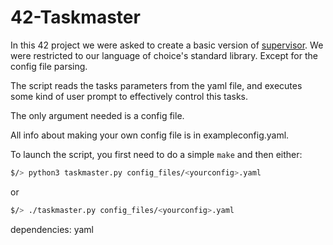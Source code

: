 # 42-Taskmaster

In this 42 project we were asked to create a basic version of [supervisor](https://github.com/Supervisor/supervisor).
We were restricted to our language of choice's standard library. Except for the config file parsing.

The script reads the tasks parameters from the yaml file, and executes some kind of user prompt to effectively control this tasks.

The only argument needed is a config file.

All info about making your own config file is in exampleconfig.yaml.

To launch the script, you first need to do a simple `make` and then either:

``` zsh
$/> python3 taskmaster.py config_files/<yourconfig>.yaml
```

or

``` zsh
$/> ./taskmaster.py config_files/<yourconfig>.yaml
```

dependencies: yaml
